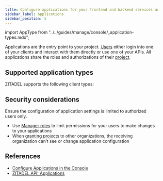 ```yaml
---
title: Configure applications for your frontend and backend services and clients
sidebar_label: Applications
sidebar_position: 5
---
```

import AppType from "../../guides/manage/console/_application-types.mdx";

Applications are the entry point to your project.
[Users](users.md) either login into one of your clients and interact with them directly or use one of your APIs.
All applications share the roles and authorizations of their [project](projects.md).

## Supported application types

ZITADEL supports the following client types:

<AppType />

## Security considerations

Ensure the configuration of application settings is limited to authorized users only.

- Use [Manager roles](managers.mdx) to limit permissions for your users to make changes to your applications
- When [granting projects](granted_projects.md) to other organizations, the receiving organization can't see or change application configuration

## References

- [Configure Applications in the Console](../../guides/manage/console/applications)
- [ZITADEL API: Applications](/docs/category/apis/resources/mgmt/applications)
